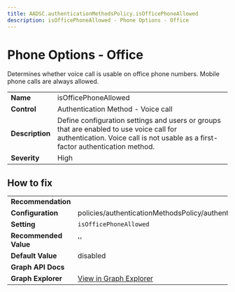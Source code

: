 ```yaml
---
title: AADSC.authenticationMethodsPolicy.isOfficePhoneAllowed
description: isOfficePhoneAllowed - Phone Options - Office
---
```


# Phone Options - Office

Determines whether voice call is usable on office phone numbers. Mobile phone calls are always allowed.

| | |
|-|-|
| **Name** | isOfficePhoneAllowed |
| **Control** | Authentication Method - Voice call |
| **Description** | Define configuration settings and users or groups that are enabled to use voice call for authentication. Voice call is not usable as a first-factor authentication method. |
| **Severity** | High |

## How to fix
| | |
|-|-|
| **Recommendation** |  |
| **Configuration** | policies/authenticationMethodsPolicy/authenticationMethodConfigurations('Voice') |
| **Setting** | `isOfficePhoneAllowed` |
| **Recommended Value** | '' |
| **Default Value** | disabled |
| **Graph API Docs** |  |
| **Graph Explorer** | [View in Graph Explorer](https://developer.microsoft.com/en-us/graph/graph-explorer?request=policies/authenticationMethodsPolicy/authenticationMethodConfigurations('Voice')&method=GET&version=beta&GraphUrl=https://graph.microsoft.com) |



